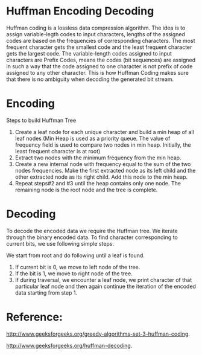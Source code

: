 # Huffman Encoding Decoding
Huffman coding is a lossless data compression algorithm. The idea is to assign variable-legth codes to input characters, lengths of the assigned codes are based on the frequencies of corresponding characters. The most frequent character gets the smallest code and the least frequent character gets the largest code.
The variable-length codes assigned to input characters are Prefix Codes, means the codes (bit sequences) are assigned in such a way that the code assigned to one character is not prefix of code assigned to any other character. This is how Huffman Coding makes sure that there is no ambiguity when decoding the generated bit stream.

# Encoding
Steps to build Huffman Tree

1. Create a leaf node for each unique character and build a min heap of all leaf nodes (Min Heap is used as a priority queue. The value of frequency field is used to compare two nodes in min heap. Initially, the least frequent character is at root)
2. Extract two nodes with the minimum frequency from the min heap.
3. Create a new internal node with frequency equal to the sum of the two nodes frequencies. Make the first extracted node as its left child and the other extracted node as its right child. Add this node to the min heap.
4. Repeat steps#2 and #3 until the heap contains only one node. The remaining node is the root node and the tree is complete.

# Decoding
To decode the encoded data we require the Huffman tree. We iterate through the binary encoded data. To find character corresponding to current bits, we use following simple steps.

We start from root and do following until a leaf is found.
1. If current bit is 0, we move to left node of the tree.
2. If the bit is 1, we move to right node of the tree.
3. If during traversal, we encounter a leaf node, we print character of that particular leaf node and then again continue the iteration of the encoded data starting from step 1.

# Reference:
http://www.geeksforgeeks.org/greedy-algorithms-set-3-huffman-coding.

http://www.geeksforgeeks.org/huffman-decoding.
